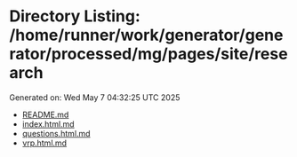 # Directory Listing: /home/runner/work/generator/generator/processed/mg/pages/site/research
Generated on: Wed May  7 04:32:25 UTC 2025

- [README.md](README.md)
- [index.html.md](index.html.md)
- [questions.html.md](questions.html.md)
- [vrp.html.md](vrp.html.md)
